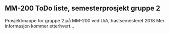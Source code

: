 ## MM-200 ToDo liste, semesterprosjekt gruppe 2
Prosjektmappe for gruppe 2 på MM-200 ved UiA, høstsemesteret 2018
Mer informasjon kommer etterhvert...